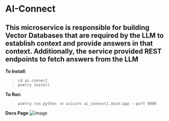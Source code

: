 # AI-Connect
## This microservice is responsible for building Vector Databases that are required by the LLM to establish context and provide answers in that context. Additionally, the service provided REST endpoints to fetch answers from the LLM


**To Install**: 
> `cd ai-connect`<br/>
> `poetry install`

**To Run**:
> `poetry run python -m uvicorn ai_connect1.main:app --port 9000`

**Docs Page**
![image](https://github.com/user-attachments/assets/b351baa6-ff38-433a-bb98-e62224020406)

